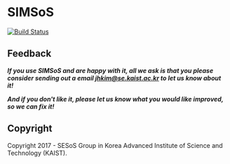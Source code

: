 # SIMSoS

[![Build Status](https://travis-ci.org/SESoS/SIMSoS.svg?branch=develop)](https://travis-ci.org/SESoS/SIMSoS)

## Feedback

**_If you use SIMSoS and are happy with it, all we ask is that you please consider sending out a email [jhkim@se.kaist.ac.kr](mailto:jhkim@se.kaist.ac.kr) to let us know about it!_**

**_And if you don't like it, please let us know what you would like improved, so we can fix it!_**

## Copyright

Copyright 2017 - SESoS Group in Korea Advanced Institute of Science and Technology (KAIST).
